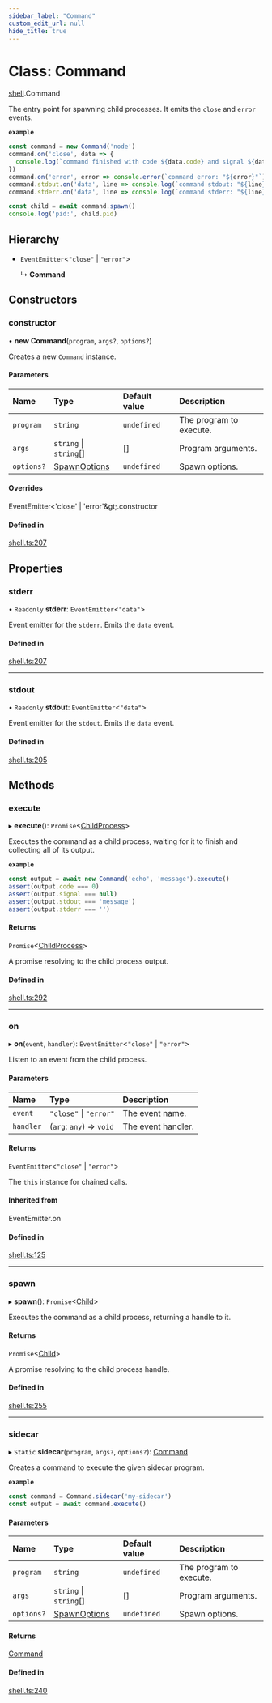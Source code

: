 ```yaml
---
sidebar_label: "Command"
custom_edit_url: null
hide_title: true
---
```


# Class: Command

[shell](../modules/shell.md).Command

The entry point for spawning child processes.
It emits the `close` and `error` events.

**`example`**
```typescript
const command = new Command('node')
command.on('close', data => {
  console.log(`command finished with code ${data.code} and signal ${data.signal}`)
})
command.on('error', error => console.error(`command error: "${error}"`))
command.stdout.on('data', line => console.log(`command stdout: "${line}"`))
command.stderr.on('data', line => console.log(`command stderr: "${line}"`))

const child = await command.spawn()
console.log('pid:', child.pid)
```

## Hierarchy

- `EventEmitter`<``"close"`` \| ``"error"``\>

  ↳ **Command**

## Constructors

### constructor

• **new Command**(`program`, `args?`, `options?`)

Creates a new `Command` instance.

#### Parameters

| Name | Type | Default value | Description |
| :------ | :------ | :------ | :------ |
| `program` | `string` | `undefined` | The program to execute. |
| `args` | `string` \| `string`[] | [] | Program arguments. |
| `options?` | [SpawnOptions](../interfaces/shell.spawnoptions.md) | `undefined` | Spawn options. |

#### Overrides

EventEmitter&lt;&#x27;close&#x27; \| &#x27;error&#x27;\&gt;.constructor

#### Defined in

[shell.ts:207](https://github.com/tauri-apps/tauri/blob/01d4ada/tooling/api/src/shell.ts#L207)

## Properties

### stderr

• `Readonly` **stderr**: `EventEmitter`<``"data"``\>

Event emitter for the `stderr`. Emits the `data` event.

#### Defined in

[shell.ts:207](https://github.com/tauri-apps/tauri/blob/01d4ada/tooling/api/src/shell.ts#L207)

___

### stdout

• `Readonly` **stdout**: `EventEmitter`<``"data"``\>

Event emitter for the `stdout`. Emits the `data` event.

#### Defined in

[shell.ts:205](https://github.com/tauri-apps/tauri/blob/01d4ada/tooling/api/src/shell.ts#L205)

## Methods

### execute

▸ **execute**(): `Promise`<[ChildProcess](../interfaces/shell.childprocess.md)\>

Executes the command as a child process, waiting for it to finish and collecting all of its output.

**`example`**
```typescript
const output = await new Command('echo', 'message').execute()
assert(output.code === 0)
assert(output.signal === null)
assert(output.stdout === 'message')
assert(output.stderr === '')
```

#### Returns

`Promise`<[ChildProcess](../interfaces/shell.childprocess.md)\>

A promise resolving to the child process output.

#### Defined in

[shell.ts:292](https://github.com/tauri-apps/tauri/blob/01d4ada/tooling/api/src/shell.ts#L292)

___

### on

▸ **on**(`event`, `handler`): `EventEmitter`<``"close"`` \| ``"error"``\>

Listen to an event from the child process.

#### Parameters

| Name | Type | Description |
| :------ | :------ | :------ |
| `event` | ``"close"`` \| ``"error"`` | The event name. |
| `handler` | (`arg`: `any`) => `void` | The event handler. |

#### Returns

`EventEmitter`<``"close"`` \| ``"error"``\>

The `this` instance for chained calls.

#### Inherited from

EventEmitter.on

#### Defined in

[shell.ts:125](https://github.com/tauri-apps/tauri/blob/01d4ada/tooling/api/src/shell.ts#L125)

___

### spawn

▸ **spawn**(): `Promise`<[Child](shell.child.md)\>

Executes the command as a child process, returning a handle to it.

#### Returns

`Promise`<[Child](shell.child.md)\>

A promise resolving to the child process handle.

#### Defined in

[shell.ts:255](https://github.com/tauri-apps/tauri/blob/01d4ada/tooling/api/src/shell.ts#L255)

___

### sidecar

▸ `Static` **sidecar**(`program`, `args?`, `options?`): [Command](shell.command.md)

Creates a command to execute the given sidecar program.

**`example`**
```typescript
const command = Command.sidecar('my-sidecar')
const output = await command.execute()
```

#### Parameters

| Name | Type | Default value | Description |
| :------ | :------ | :------ | :------ |
| `program` | `string` | `undefined` | The program to execute. |
| `args` | `string` \| `string`[] | [] | Program arguments. |
| `options?` | [SpawnOptions](../interfaces/shell.spawnoptions.md) | `undefined` | Spawn options. |

#### Returns

[Command](shell.command.md)

#### Defined in

[shell.ts:240](https://github.com/tauri-apps/tauri/blob/01d4ada/tooling/api/src/shell.ts#L240)
